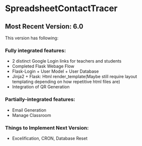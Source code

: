 # SpreadsheetContactTracer

## Most Recent Version: 6.0
This version has following:

### Fully integrated features:
* 2 distinct Google Login links for teachers and students
* Completed Flask Webage Flow
* Flask-Login + User Model + User Database
* Jinja2 + Flask: Html render_template(Maybe still require layout templating depending on how repetitive html files are)
* Integration of QR Generation 

### Partially-integrated features:
* Email Generation
* Manage Classroom

### Things to Implement Next Version:
* Excelification, CRON, Database Reset
